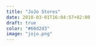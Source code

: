 ```yaml
---
title: "JoJo Stores"
date: 2018-03-01T16:04:57+02:00
draft: true
color: "#60d2d3"
image: "jojo.png"
---
```


